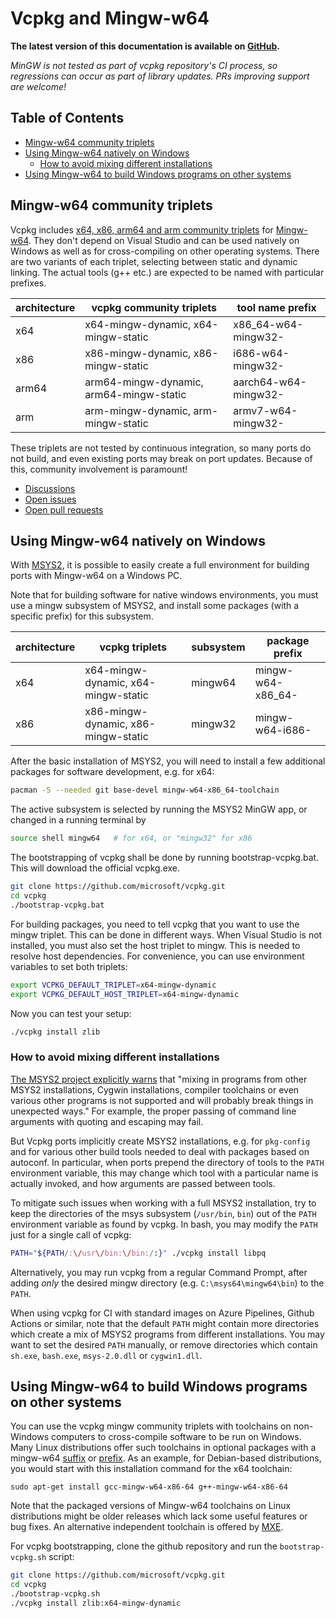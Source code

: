 # Vcpkg and Mingw-w64

**The latest version of this documentation is available on [GitHub](https://github.com/Microsoft/vcpkg/tree/master/docs/users/mingw.md).**

*MinGW is not tested as part of vcpkg repository's CI process, so regressions can occur as part of library updates. PRs improving support are welcome!*

## Table of Contents

 - [Mingw-w64 community triplets](#Mingw-w64-community-triplets)
 - [Using Mingw-w64 natively on Windows](#Using-Mingw-w64-natively-on-Windows)
   - [How to avoid mixing different installations](#How-to-avoid-mixing-different-installations)
 - [Using Mingw-w64 to build Windows programs on other systems](#Using-Mingw-w64-to-build-Windows-programs-on-other-systems)

## Mingw-w64 community triplets

Vcpkg includes
[x64, x86, arm64 and arm community triplets](https://github.com/microsoft/vcpkg/tree/master/triplets/community)
for [Mingw-w64](http://mingw-w64.org/). They don't depend on Visual Studio and
can be used natively on Windows as well as for cross-compiling on
other operating systems. There are two variants of each triplet,
selecting between static and dynamic linking. The actual tools
(g++ etc.) are expected to be named with particular prefixes.

| architecture | vcpkg community triplets                | tool name prefix     |
|--------------|-----------------------------------------|----------------------|
| x64          | x64-mingw-dynamic, x64-mingw-static     | x86_64-w64-mingw32-  |
| x86          | x86-mingw-dynamic, x86-mingw-static     | i686-w64-mingw32-    |
| arm64        | arm64-mingw-dynamic, arm64-mingw-static | aarch64-w64-mingw32- |
| arm          | arm-mingw-dynamic, arm-mingw-static     | armv7-w64-mingw32-   |

These triplets are not tested by continuous integration, so many ports
do not build, and even existing ports may break on port updates.
Because of this, community involvement is paramount!

- [Discussions](https://github.com/microsoft/vcpkg/discussions?discussions_q=mingw)
- [Open issues](https://github.com/microsoft/vcpkg/issues?q=is%3Aissue+is%3Aopen+mingw)
- [Open pull requests](https://github.com/microsoft/vcpkg/pulls?q=is%3Apr+is%3Aopen+mingw)

## Using Mingw-w64 natively on Windows

With [MSYS2](https://www.msys2.org/), it is possible to easily create
a full environment for building ports with Mingw-w64 on a Windows PC.

Note that for building software for native windows environments, you
must use a mingw subsystem of MSYS2, and install some packages 
(with a specific prefix) for this subsystem.

| architecture | vcpkg triplets                      | subsystem | package prefix    |
|--------------|-------------------------------------|-----------|-------------------|
| x64          | x64-mingw-dynamic, x64-mingw-static | mingw64   | mingw-w64-x86_64- |
| x86          | x86-mingw-dynamic, x86-mingw-static | mingw32   | mingw-w64-i686-   |

After the basic installation of MSYS2, you will need to install a few
additional packages for software development, e.g. for x64:

```bash
pacman -S --needed git base-devel mingw-w64-x86_64-toolchain
```

The active subsystem is selected by running the MSYS2 MinGW app, or
changed in a running terminal by

```bash
source shell mingw64   # for x64, or "mingw32" for x86
```

The bootstrapping of vcpkg shall be done by running bootstrap-vcpkg.bat.
This will download the official vcpkg.exe.

```bash
git clone https://github.com/microsoft/vcpkg.git
cd vcpkg
./bootstrap-vcpkg.bat
```

For building packages, you need to tell vcpkg that you want to use the
mingw triplet. This can be done in different ways. When Visual Studio
is not installed, you must also set the host triplet to mingw. This is
needed to resolve host dependencies. For convenience, you can use
environment variables to set both triplets:

```bash
export VCPKG_DEFAULT_TRIPLET=x64-mingw-dynamic
export VCPKG_DEFAULT_HOST_TRIPLET=x64-mingw-dynamic
```

Now you can test your setup:

```bash
./vcpkg install zlib
```

### How to avoid mixing different installations

[The MSYS2 project explicitly warns](https://www.msys2.org/wiki/MSYS2-introduction/#path)
that "mixing in programs from other MSYS2 installations, Cygwin installations,
compiler toolchains or even various other programs is not supported and will
probably break things in unexpected ways." For example, the proper passing of
command line arguments with quoting and escaping may fail.

But Vcpkg ports implicitly create MSYS2 installations, e.g. for `pkg-config`
and for various other build tools needed to deal with packages based on
autoconf. In particular, when ports prepend the directory of tools to the
`PATH` environment variable, this may change which tool with a particular
name is actually invoked, and how arguments are passed between tools.

To mitigate such issues when working with a full MSYS2 installation,
try to keep the directories of the msys subsystem (`/usr/bin`, `bin`)
out of the `PATH` environment variable as found by vcpkg. In bash, you
may modify the `PATH` just for a single call of vcpkg:

```bash
PATH="${PATH/:\/usr\/bin:\/bin:/:}" ./vcpkg install libpq
```

Alternatively, you may run vcpkg from a regular Command Prompt, after
adding *only* the desired mingw directory (e.g. `C:\msys64\mingw64\bin`)
to the `PATH`.

When using vcpkg for CI with standard images on Azure Pipelines, Github Actions
or similar, note that the default `PATH` might contain more directories
which create a mix of MSYS2 programs from different installations. You may
want to set the desired `PATH` manually, or remove directories which contain
`sh.exe`, `bash.exe`, `msys-2.0.dll` or `cygwin1.dll`.

## Using Mingw-w64 to build Windows programs on other systems

You can use the vcpkg mingw community triplets with toolchains on
non-Windows computers to cross-compile software to be run on Windows.
Many Linux distributions offer such toolchains in optional packages
with a mingw-w64 [suffix](https://repology.org/projects/?search=-mingw-w64)
or [prefix](https://repology.org/projects/?search=mingw-w64-).
As an example, for Debian-based distributions, you would start with
this installation command for the x64 toolchain:

```
sudo apt-get install gcc-mingw-w64-x86-64 g++-mingw-w64-x86-64
```

Note that the packaged versions of Mingw-w64 toolchains on Linux distributions
might be older releases which lack some useful features or bug fixes.
An alternative independent toolchain is offered by [MXE](https://mxe.cc/).

For vcpkg bootstrapping, clone the github repository and run the
`bootstrap-vcpkg.sh` script:

```bash
git clone https://github.com/microsoft/vcpkg.git
cd vcpkg
./bootstrap-vcpkg.sh
./vcpkg install zlib:x64-mingw-dynamic
```

